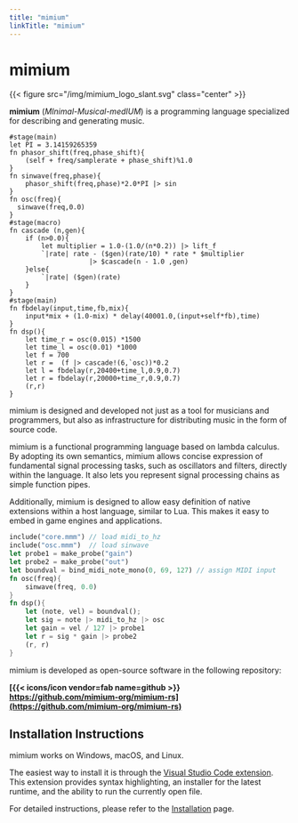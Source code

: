 ```yaml
---
title: "mimium"
linkTitle: "mimium"
---
```


# mimium

{{< figure src="/img/mimium_logo_slant.svg" class="center" >}}

**mimium** (*MInimal-Musical-medIUM*) is a programming language specialized for describing and generating music.

```mimium
#stage(main)
let PI = 3.14159265359
fn phasor_shift(freq,phase_shift){
    (self + freq/samplerate + phase_shift)%1.0
}
fn sinwave(freq,phase){
    phasor_shift(freq,phase)*2.0*PI |> sin
}
fn osc(freq){
  sinwave(freq,0.0)
}
#stage(macro)
fn cascade (n,gen){
    if (n>0.0){
        let multiplier = 1.0-(1.0/(n*0.2)) |> lift_f
        `|rate| rate - ($gen)(rate/10) * rate * $multiplier  
                    |> $cascade(n - 1.0 ,gen)
    }else{
        `|rate| ($gen)(rate)
    }
}
#stage(main)
fn fbdelay(input,time,fb,mix){
    input*mix + (1.0-mix) * delay(40001.0,(input+self*fb),time)
}
fn dsp(){
    let time_r = osc(0.015) *1500
    let time_l = osc(0.01) *1000
    let f = 700
    let r =  (f |> cascade!(6,`osc))*0.2
    let l = fbdelay(r,20400+time_l,0.9,0.7)
    let r = fbdelay(r,20000+time_r,0.9,0.7)
    (r,r)
}
```

mimium is designed and developed not just as a tool for musicians and programmers, but also as infrastructure for distributing music in the form of source code.

mimium is a functional programming language based on lambda calculus. By adopting its own semantics, mimium allows concise expression of fundamental signal processing tasks, such as oscillators and filters, directly within the language. It also lets you represent signal processing chains as simple function pipes.

Additionally, mimium is designed to allow easy definition of native extensions within a host language, similar to Lua. This makes it easy to embed in game engines and applications.

```rust
include("core.mmm") // load midi_to_hz
include("osc.mmm")  // load sinwave
let probe1 = make_probe("gain")
let probe2 = make_probe("out")
let boundval = bind_midi_note_mono(0, 69, 127) // assign MIDI input
fn osc(freq){
    sinwave(freq, 0.0)
}
fn dsp(){
    let (note, vel) = boundval();
    let sig = note |> midi_to_hz |> osc
    let gain = vel / 127 |> probe1 
    let r = sig * gain |> probe2
    (r, r)
}
```

mimium is developed as open-source software in the following repository:

**[{{< icons/icon vendor=fab name=github >}} https://github.com/mimium-org/mimium-rs](https://github.com/mimium-org/mimium-rs)**

## Installation Instructions

mimium works on Windows, macOS, and Linux.

The easiest way to install it is through the [Visual Studio Code extension](https://github.com/mimium-org/mimium-language). This extension provides syntax highlighting, an installer for the latest runtime, and the ability to run the currently open file.

For detailed instructions, please refer to the [Installation](docs/users-guide/getting-started/) page.